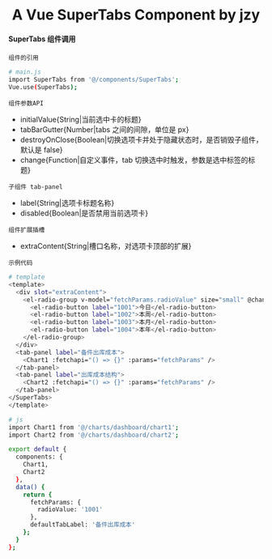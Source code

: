 <h1 align="center">
  A Vue SuperTabs Component by jzy
</h1>

#### SuperTabs 组件调用

`组件的引用`

```bash
# main.js
import SuperTabs from '@/components/SuperTabs';
Vue.use(SuperTabs);
```

`组件参数API`

- initialValue{String|当前选中卡的标题}
- tabBarGutter{Number|tabs 之间的间隙，单位是 px}
- destroyOnClose{Boolean|切换选项卡并处于隐藏状态时，是否销毁子组件，默认是 false}
- change{Function|自定义事件，tab 切换选中时触发，参数是选中标签的标题}

`子组件 tab-panel`

- label{String|选项卡标题名称}
- disabled{Boolean|是否禁用当前选项卡}

`组件扩展插槽`

- extraContent{String|槽口名称，对选项卡顶部的扩展}

`示例代码`

```bash
# template
<template>
  <div slot="extraContent">
    <el-radio-group v-model="fetchParams.radioValue" size="small" @change="changeHandle">
      <el-radio-button label="1001">今日</el-radio-button>
      <el-radio-button label="1002">本周</el-radio-button>
      <el-radio-button label="1003">本月</el-radio-button>
      <el-radio-button label="1004">本年</el-radio-button>
    </el-radio-group>
  </div>
  <tab-panel label="备件出库成本">
    <Chart1 :fetchapi="() => {}" :params="fetchParams" />
  </tab-panel>
  <tab-panel label="出库成本结构">
    <Chart2 :fetchapi="() => {}" :params="fetchParams" />
  </tab-panel>
</SuperTabs>
</template>

# js
import Chart1 from '@/charts/dashboard/chart1';
import Chart2 from '@/charts/dashboard/chart2';

export default {
  components: {
    Chart1,
    Chart2
  },
  data() {
    return {
      fetchParams: {
        radioValue: '1001'
      },
      defaultTabLabel: '备件出库成本'
    };
  }
};
```
